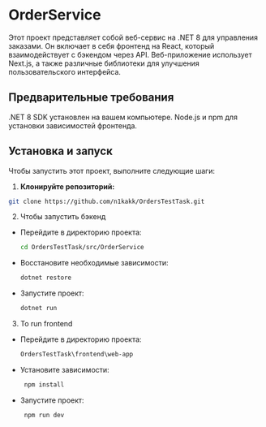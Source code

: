 # OrderService

Этот проект представляет собой веб-сервис на .NET 8 для управления заказами. Он включает в себя фронтенд на React, который взаимодействует с бэкендом через API. Веб-приложение использует Next.js, а также различные библиотеки для улучшения пользовательского интерфейса.

## Предварительные требования
.NET 8 SDK установлен на вашем компьютере.
Node.js и npm для установки зависимостей фронтенда.

## Установка и запуск
Чтобы запустить этот проект, выполните следующие шаги:

1. **Клонируйте репозиторий:**
  ```bash
  git clone https://github.com/n1kakk/OrdersTestTask.git
  ```
2. Чтобы запустить бэкенд
- Перейдите в директорию проекта:
  
  ```bash
  cd OrdersTestTask/src/OrderService
  ```
- Восстановите необходимые зависимости:
  
  ```bash
  dotnet restore
  ```
- Запустите проект:
  
  ```bash
  dotnet run
  ```
3. To run frontend
- Перейдите в директорию проекта:
  
  ``` bash
  OrdersTestTask\frontend\web-app
  ```
- Установите зависимости:
  
  ```bash
   npm install
  ```
- Запустите проект:
  
  ```bash
   npm run dev
  ```
